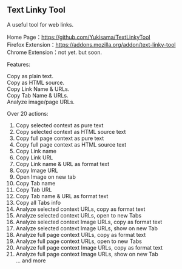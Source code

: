 **Text Linky Tool**
---
A useful tool for web links.  
  
Home Page：https://github.com/Yukisama/TextLinkyTool  
Firefox Extension：https://addons.mozilla.org/addon/text-linky-tool  
Chrome Extension：not yet. but soon.  
  
Features:  
  
Copy as plain text.  
Copy as HTML source.  
Copy Link Name & URLs.  
Copy Tab Name & URLs.  
Analyze image/page URLs.  
  
Over 20 actions:  
  
1. Copy selected context as pure text  
2. Copy selected context as HTML source text  
3. Copy full page context as pure text  
4. Copy full page context as HTML source text  
5. Copy Link name  
6. Copy Link URL  
7. Copy Link name & URL as format text  
8. Copy Image URL  
9. Open Image on new tab  
10. Copy Tab name  
11. Copy Tab URL  
12. Copy Tab name & URL as format text  
13. Copy all Tabs info  
14. Analyze selected context URLs, copy as format text  
15. Analyze selected context URLs, open to new Tabs  
16. Analyze selected context Image URLs, copy as format text  
17. Analyze selected context Image URLs, show on new Tab  
18. Analyze full page context URLs, copy as format text  
19. Analyze full page context URLs, open to new Tabs  
20. Analyze full page context Image URLs, copy as format text  
21. Analyze full page context Image URLs, show on new Tab  
... and more  
  
  